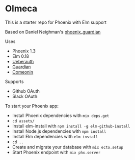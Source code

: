 # Olmeca

This is a starter repo for Phoenix with Elm support

Based on Daniel Neighman's [phoenix_guardian](https://github.com/hassox/phoenix_guardian)

Uses
  * Phoenix 1.3
  * Elm 0.18
  * [Ueberauth](https://github.com/ueberauth/ueberauth)
  * [Guardian](https://github.com/ueberauth/guardian)
  * [Comeonin](https://github.com/riverrun/comeonin)

Supports
  * Github OAuth
  * Slack OAuth

To start your Phoenix app:

  * Install Phoenix dependencies with `mix deps.get`
  * `cd assets/`
  * Install elm-install with `npm install -g elm-github-install`
  * Install Node.js dependencies with `npm install`
  * Install Elm dependencies with `elm install`
  * `cd ..`
  * Create and migrate your database with `mix ecto.setup`
  * Start Phoenix endpoint with `mix phx.server`
